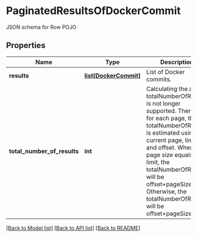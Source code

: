 # PaginatedResultsOfDockerCommit

JSON schema for Row POJO
## Properties
Name | Type | Description | Notes
------------ | ------------- | ------------- | -------------
**results** | [**list[DockerCommit]**](DockerCommit.md) | List of Docker commits. | [optional] 
**total_number_of_results** | **int** | Calculating the actual totalNumberOfResults is not longer supported. Therefore, for each page, the totalNumberOfResults is estimated using the current page, limit, and offset. When the page size equals the limit, the totalNumberOfResults will be offset+pageSize+ 1. Otherwise, the totalNumberOfResults will be offset+pageSize.  | [optional] 

[[Back to Model list]](../README.md#documentation-for-models) [[Back to API list]](../README.md#documentation-for-api-endpoints) [[Back to README]](../README.md)



